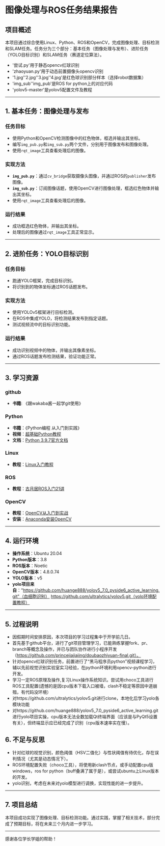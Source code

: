 # 图像处理与ROS任务结果报告

## 项目概述
本项目通过综合使用Linux、Python、ROS和OpenCV，完成图像处理、目标检测和SLAM任务。任务分为三个部分：基本任务（图像处理与发布）、进阶任务（YOLO目标识别）和SLAM任务（赛道定位算法）。
- '尝试.py'用于静态opencv红球识别
- 'zhaoyuan.py'用于动态前置摄像头opencv识别
- '1.jpg''2.jpg''3.jpg''4.jpg'是红色球识别部分样本（选择robot数据集）
- 'img_sub''img_pub'是ROS for python上的对应代码
- 'yolov5-master'是yolov5配置文件及教程
---

## 1. 基本任务：图像处理与发布

### 任务目标
- 使用Python和OpenCV检测图像中的红色物体，框选并输出其坐标。
- 编写`img_pub.py`和`img_sub.py`两个文件，分别用于图像发布和图像处理。
- 使用`rqt_image`工具查看处理后的图像。

### 实现方法
- **`img_pub.py`**：通过`cv_bridge`获取摄像头图像，并通过ROS的`publisher`发布图像。
- **`img_sub.py`**：订阅图像话题，使用OpenCV进行图像处理，框选红色物体并输出其坐标。
- 使用`rqt_image`工具查看处理后的图像。

### 运行结果
- 成功框选红色物体，并输出其坐标。
- 处理后的图像通过`rqt_image`工具正常显示。

---

## 2. 进阶任务：YOLO目标识别

### 任务目标
- 跑通YOLO框架，完成目标识别。
- 将识别到的物体坐标通过ROS话题发布。

### 实现方法
- 使用YOLOv5框架进行目标检测。
- 在ROS中集成YOLO，将检测结果发布到指定话题。
- 测试视频流中的目标识别功能。

### 运行结果
- 成功识别视频中的物体，并输出其像素坐标。
- 通过ROS话题发布检测结果，验证功能正常。

---

## 3. 学习资源

### github
- **书籍**: 《跟wakaba酱一起学git使用》

### Python
- **书籍**：《Python编程 从入门到实践》  
- **视频**：[超基础Python教程]([https://www.bilibili.com/video/BV1ex411x7Em/?spm_id_from=333.337.search-card.all.click&vd_source=8c2e809fc5440a60dc7429b2c21e32c7])  
- **文档**：[Python 3.9.7官方文档](https://docs.python.org/3.9/)  

### Linux
- **教程**：[Linux入门教程](https://www.runoob.com/linux/linux-tutorial.html)  

### ROS
- **教程**：[古月居ROS入门21讲](https://www.bilibili.com/video/BV1xx411d7v7)  

### OpenCV
- **教程**：[OpenCV从入门到实战](https://www.bilibili.com/video/BV1xx411d7v7)  
- **安装**：[Anaconda安装OpenCV](https://blog.csdn.net/iracer/article/details/10888888)

---

## 4. 运行环境
- **操作系统**：Ubuntu 20.04  
- **Python版本**：3.8  
- **ROS版本**：Noetic  
- **OpenCV版本**：4.8.0.74  
- **YOLO版本**：v5  
- **yolo项目来自**："https://github.com/huange888/yolov5_7.0_pyside6_active_learning.git"（血细胞识别）  https://github.com/ultralytics/yolov5.git（yolo环境配置教程）
---

## 5. 过程说明
- 因假期时间安排原因，本次项目的学习过程集中于开学前几日。
- 首先基于github平台，进行了git项目管理学习，已能熟练掌握fork、pr、branch等概念及操作，并已与团队协作进行小程序开发（https://github.com/princejiajiajing/doubaozhiyuan-final.git）。
- 针对opencv红球识别任务，前置进行了“黑马程序员python”视频课程学习，辅以先前视觉识别实验室实习经验，在python环境利用opencv-python进行开发。
- 学习一定ROS原理及操作,复习Linux操作系统知识。尝试用choco工具进行ROS工具配置(遗憾的是因cpu版本下载入口被墙，clash不稳定等原因中道崩殂，有代码没环境）
- 对https://github.com/ultralytics/yolov5.git进行clone，本地化后学习yolo各模块功能
- 对https://github.com/huange888/yolov5_7.0_pyside6_active_learning.git进行yolo项目实操，cpu版本无法全数加载Qt终端界面（应该是与PyQt5设置有关），但终端显示应已经完成了识别（cpu版本速率实在慢）。

## 6. 不足与反思
- 针对红球的视觉识别，颜色阈值（HSV二值化）与性状阈值有待优化，存在误判情况（尤其是动态情况下）。
- ROS环境配置失败（choco工具），将使用新clash节点，或手动配置cpu版windows，ros for python（buff叠满了属于是），或尝试ubuntu上Linux版本的开发。
- yolo识别，考虑在未来对yolo模型进行调换，实现性能的进一步提升。
---

## 7. 项目总结
本项目成功实现了图像处理、目标检测功能。通过实践，掌握了相关技术，部分完成了预期目标，将在未来三个月内进一步学习。

---
感谢各位学长学姐的帮助！
